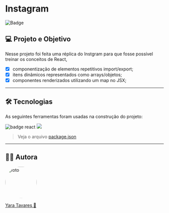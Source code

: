 # Instagram

![Badge](https://img.shields.io/badge/Feito-06/12/2021-%?style=for-the-badge)
## 💻 Projeto e Objetivo

Nesse projeto foi feita uma réplica do Instgram para que fosse possível treinar os conceitos de React,

- [x] componentização de elementos repetitivos import/export;
- [x] itens dinâmicos representados como arrays/objetos;
- [x] componentes renderizados utilizando um map no JSX;

---
## 🛠 Tecnologias

As seguintes ferramentas foram usadas na construção do projeto:

<p >
<a src="https://reactjs.org/">
<img src="https://img.shields.io/badge/React-20232A?style=for-the-badge&logo=react&logoColor=61DAFB" alt="badge react"/> </a>
<a>
<img src='https://img.shields.io/badge/CSS3-1572B6?style=for-the-badge&logo=css3&logoColor=white'>
</a>
</p>

> Veja o arquivo [package.json](./package.json)

---
## 🧜‍♀️ Autora

<a href="https://www.linkedin.com/in/yaracristinatavares/" >
 <img style="clip-path: circle()" src="https://avatars.githubusercontent.com/u/91642311?v=4" width="100px;" alt="foto"/>
 <p>Yara Tavares 🚀</p>
</a>
